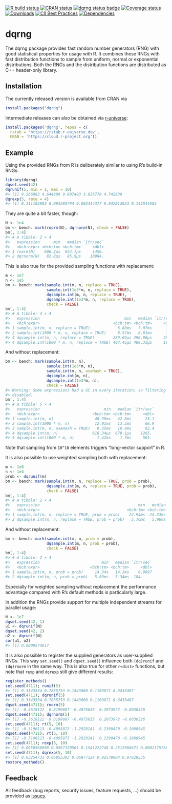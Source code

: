
<!-- README.md is generated from README.Rmd. Please edit that file -->

[![R build
status](https://github.com/daqana/dqrng/workflows/R-CMD-check/badge.svg)](https://github.com/daqana/dqrng/actions)
[![CRAN
status](https://www.r-pkg.org/badges/version/dqrng)](https://cran.r-project.org/package=dqrng)
[![dqrng status
badge](https://rstub.r-universe.dev/badges/dqrng)](https://rstub.r-universe.dev/dqrng)
[![Coverage
status](https://codecov.io/gh/daqana/dqrng/branch/main/graph/badge.svg)](https://app.codecov.io/github/daqana/dqrng?branch=main)
[![Downloads](https://cranlogs.r-pkg.org/badges/dqrng?color=brightgreen)](https://www.r-pkg.org/pkg/dqrng)
[![CII Best
Practices](https://bestpractices.coreinfrastructure.org/projects/2157/badge)](https://bestpractices.coreinfrastructure.org/projects/2157)
[![Dependencies](https://tinyverse.netlify.app/badge/dqrng)](https://cran.r-project.org/package=dqrng)

# dqrng

The dqrng package provides fast random number generators (RNG) with good
statistical properties for usage with R. It combines these RNGs with
fast distribution functions to sample from uniform, normal or
exponential distributions. Both the RNGs and the distribution functions
are distributed as C++ header-only library.

## Installation

The currently released version is available from CRAN via

``` r
install.packages("dqrng")
```

Intermediate releases can also be obtained via
[r-universe](https://rstub.r-universe.dev/dqrng):

``` r
install.packages('dqrng', repos = c(
  rstub = 'https://rstub.r-universe.dev',
  CRAN = 'https://cloud.r-project.org'))
```

## Example

Using the provided RNGs from R is deliberately similar to using R’s
build-in RNGs:

``` r
library(dqrng)
dqset.seed(42)
dqrunif(5, min = 2, max = 10)
#> [1] 9.266963 4.644899 9.607483 3.635770 4.742639
dqrexp(5, rate = 4)
#> [1] 0.111103883 0.084289794 0.003414377 0.042012033 0.143914583
```

They are quite a bit faster, though:

``` r
N <- 1e4
bm <- bench::mark(rnorm(N), dqrnorm(N), check = FALSE)
bm[, 1:4]
#> # A tibble: 2 × 4
#>   expression      min   median `itr/sec`
#>   <bch:expr> <bch:tm> <bch:tm>     <dbl>
#> 1 rnorm(N)    606.2µs  654.7µs     1456.
#> 2 dqrnorm(N)   82.8µs   85.9µs    10984.
```

This is also true for the provided sampling functions with replacement:

``` r
m <- 1e7
n <- 1e5
bm <- bench::mark(sample.int(m, n, replace = TRUE),
                  sample.int(1e3*m, n, replace = TRUE),
                  dqsample.int(m, n, replace = TRUE),
                  dqsample.int(1e3*m, n, replace = TRUE),
                  check = FALSE)
bm[, 1:4]
#> # A tibble: 4 × 4
#>   expression                                     min   median `itr/sec`
#>   <bch:expr>                                <bch:tm> <bch:tm>     <dbl>
#> 1 sample.int(m, n, replace = TRUE)            6.88ms   7.07ms      140.
#> 2 sample.int(1000 * m, n, replace = TRUE)     8.57ms   8.81ms      112.
#> 3 dqsample.int(m, n, replace = TRUE)        289.69µs 296.86µs     2834.
#> 4 dqsample.int(1000 * m, n, replace = TRUE) 407.45µs 489.33µs     1645.
```

And without replacement:

``` r
bm <- bench::mark(sample.int(m, n),
                  sample.int(1e3*m, n),
                  sample.int(m, n, useHash = TRUE),
                  dqsample.int(m, n),
                  dqsample.int(1e3*m, n),
                  check = FALSE)
#> Warning: Some expressions had a GC in every iteration; so filtering is
#> disabled.
bm[, 1:4]
#> # A tibble: 5 × 4
#>   expression                            min   median `itr/sec`
#>   <bch:expr>                       <bch:tm> <bch:tm>     <dbl>
#> 1 sample.int(m, n)                  40.98ms   42.8ms      23.1
#> 2 sample.int(1000 * m, n)           12.01ms   13.3ms      66.9
#> 3 sample.int(m, n, useHash = TRUE)   9.35ms   10.4ms      92.4
#> 4 dqsample.int(m, n)               616.34µs  679.1µs    1265. 
#> 5 dqsample.int(1000 * m, n)          1.42ms    1.7ms     501.
```

Note that sampling from `10^10` elements triggers “long-vector support”
in R.

It is also possible to use weighted sampling both with replacement:

``` r
m <- 1e6
n <- 1e4
prob <- dqrunif(m)
bm <- bench::mark(sample.int(m, n, replace = TRUE, prob = prob),
                  dqsample.int(m, n, replace = TRUE, prob = prob),
                  check = FALSE)
bm[, 1:4]
#> # A tibble: 2 × 4
#>   expression                                           min   median `itr/sec`
#>   <bch:expr>                                      <bch:tm> <bch:tm>     <dbl>
#> 1 sample.int(m, n, replace = TRUE, prob = prob)    22.94ms  24.33ms      39.8
#> 2 dqsample.int(m, n, replace = TRUE, prob = prob)   5.76ms   5.96ms     166.
```

And without replacement:

``` r
bm <- bench::mark(sample.int(m, n, prob = prob),
                  dqsample.int(m, n, prob = prob),
                  check = FALSE)
bm[, 1:4]
#> # A tibble: 2 × 4
#>   expression                           min   median `itr/sec`
#>   <bch:expr>                      <bch:tm> <bch:tm>     <dbl>
#> 1 sample.int(m, n, prob = prob)     14.34s   14.34s    0.0697
#> 2 dqsample.int(m, n, prob = prob)   5.09ms   5.34ms  184.
```

Especially for weighted sampling without replacement the performance
advantage compared with R’s default methods is particularly large.

In addition the RNGs provide support for multiple independent streams
for parallel usage:

``` r
N <- 1e7
dqset.seed(42, 1)
u1 <- dqrunif(N)
dqset.seed(42, 2)
u2 <- dqrunif(N)
cor(u1, u2)
#> [1] 0.0009574617
```

It is also possible to register the supplied generators as user-supplied
RNGs. This way `set.seed()` and `dqset.seed()` influence both
`(dq)runif` and `(dq)rnorm` in the same way. This is also true for other
`r<dist>` functions, but note that `rexp` and `dqrexp` still give
different results:

``` r
register_methods()
set.seed(4711); runif(5)
#> [1] 0.3143534 0.7835753 0.1443660 0.1109871 0.6433407
set.seed(4711); dqrunif(5)
#> [1] 0.3143534 0.7835753 0.1443660 0.1109871 0.6433407
dqset.seed(4711); rnorm(5)
#> [1] -0.3618122  0.8199887 -0.4075635  0.2073972 -0.8038326
dqset.seed(4711); dqrnorm(5)
#> [1] -0.3618122  0.8199887 -0.4075635  0.2073972 -0.8038326
set.seed(4711); rt(5, 10)
#> [1] -0.3196113 -0.4095873 -1.2928241  0.2399470 -0.1068945
dqset.seed(4711); rt(5, 10)
#> [1] -0.3196113 -0.4095873 -1.2928241  0.2399470 -0.1068945
set.seed(4711); rexp(5, 10)
#> [1] 0.0950560698 0.0567150561 0.1541222748 0.2512966671 0.0002175758
set.seed(4711); dqrexp(5, 10)
#> [1] 0.03254731 0.06855303 0.06977124 0.02579004 0.07629535
restore_methods()
```

## Feedback

All feedback (bug reports, security issues, feature requests, …) should
be provided as [issues](https://github.com/daqana/dqrng/issues).
